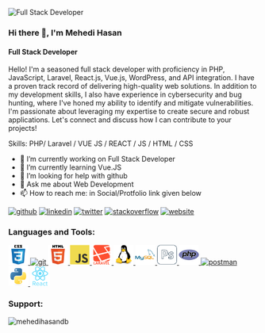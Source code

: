 ![Full Stack Developer](https://media.licdn.com/dms/image/v2/D4D16AQGJecN8s0OFAw/profile-displaybackgroundimage-shrink_200_800/profile-displaybackgroundimage-shrink_200_800/0/1726250943329?e=2147483647&v=beta&t=oELGMMktjWOAdz6t-Otw8ofoc-M6c9i3JvuhFjU3uLQ)
### Hi there 👋, I'm Mehedi Hasan
#### Full Stack Developer


Hello! I'm a seasoned full stack developer with proficiency in PHP, JavaScript, Laravel, React.js, Vue.js, WordPress, and API integration. I have a proven track record of delivering high-quality web solutions. In addition to my development skills, I also have experience in cybersecurity and bug hunting, where I've honed my ability to identify and mitigate vulnerabilities. I'm passionate about leveraging my expertise to create secure and robust applications. Let's connect and discuss how I can contribute to your projects!

Skills: PHP/ Laravel / VUE JS / REACT / JS / HTML / CSS

- 🔭 I’m currently working on Full Stack Developer 
- 🌱 I’m currently learning Vue.JS 
- 🤔 I’m looking for help with github 
- 💬 Ask me about Web Development  
- 📫 How to reach me: in Social/Protfolio link given below 


[<img src='https://cdn.jsdelivr.net/npm/simple-icons@3.0.1/icons/github.svg' alt='github' height='40'>](https://github.com/mehedihasandb)  [<img src='https://cdn.jsdelivr.net/npm/simple-icons@3.0.1/icons/linkedin.svg' alt='linkedin' height='40'>](https://www.linkedin.com/in/mehedihasandb/)  [<img src='https://cdn.jsdelivr.net/npm/simple-icons@3.0.1/icons/twitter.svg' alt='twitter' height='40'>](https://twitter.com/mehedihasandb)  [<img src='https://cdn.jsdelivr.net/npm/simple-icons@3.0.1/icons/stackoverflow.svg' alt='stackoverflow' height='40'>](https://stackoverflow.com/users/mehedihasandb)  [<img src='https://cdn.jsdelivr.net/npm/simple-icons@3.0.1/icons/icloud.svg' alt='website' height='40'>](http://devmehedi.intels.co)  

<h3 align="left">Languages and Tools:</h3>

<p align="left"> <a href="https://www.w3schools.com/css/" target="_blank" rel="noreferrer"> <img src="https://raw.githubusercontent.com/devicons/devicon/master/icons/css3/css3-original-wordmark.svg" alt="css3" width="40" height="40"/> </a> <a href="https://git-scm.com/" target="_blank" rel="noreferrer"> <img src="https://www.vectorlogo.zone/logos/git-scm/git-scm-icon.svg" alt="git" width="40" height="40"/> </a> <a href="https://www.w3.org/html/" target="_blank" rel="noreferrer"> <img src="https://raw.githubusercontent.com/devicons/devicon/master/icons/html5/html5-original-wordmark.svg" alt="html5" width="40" height="40"/> </a> <a href="https://developer.mozilla.org/en-US/docs/Web/JavaScript" target="_blank" rel="noreferrer"> <img src="https://raw.githubusercontent.com/devicons/devicon/master/icons/javascript/javascript-original.svg" alt="javascript" width="40" height="40"/> </a> <a href="https://laravel.com/" target="_blank" rel="noreferrer"> <img src="https://raw.githubusercontent.com/devicons/devicon/master/icons/laravel/laravel-plain-wordmark.svg" alt="laravel" width="40" height="40"/> </a> <a href="https://www.linux.org/" target="_blank" rel="noreferrer"> <img src="https://raw.githubusercontent.com/devicons/devicon/master/icons/linux/linux-original.svg" alt="linux" width="40" height="40"/> </a> <a href="https://www.mysql.com/" target="_blank" rel="noreferrer"> <img src="https://raw.githubusercontent.com/devicons/devicon/master/icons/mysql/mysql-original-wordmark.svg" alt="mysql" width="40" height="40"/> </a> <a href="https://www.photoshop.com/en" target="_blank" rel="noreferrer"> <img src="https://raw.githubusercontent.com/devicons/devicon/master/icons/photoshop/photoshop-line.svg" alt="photoshop" width="40" height="40"/> </a> <a href="https://www.php.net" target="_blank" rel="noreferrer"> <img src="https://raw.githubusercontent.com/devicons/devicon/master/icons/php/php-original.svg" alt="php" width="40" height="40"/> </a> <a href="https://postman.com" target="_blank" rel="noreferrer"> <img src="https://www.vectorlogo.zone/logos/getpostman/getpostman-icon.svg" alt="postman" width="40" height="40"/> </a> <a href="https://www.python.org" target="_blank" rel="noreferrer"> <img src="https://raw.githubusercontent.com/devicons/devicon/master/icons/python/python-original.svg" alt="python" width="40" height="40"/> </a> <a href="https://reactjs.org/" target="_blank" rel="noreferrer"> <img src="https://raw.githubusercontent.com/devicons/devicon/master/icons/react/react-original-wordmark.svg" alt="react" width="40" height="40"/> </a> </p>

<h3 align="left">Support:</h3>
<p><a href="https://www.buymeacoffee.com/mehedihasandb"> <img align="left" src="https://cdn.buymeacoffee.com/buttons/v2/default-yellow.png" height="50" width="210" alt="mehedihasandb" /></a></p><br><br>
